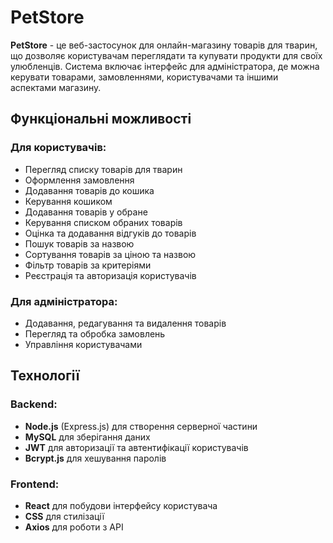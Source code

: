 # PetStore

**PetStore** - це веб-застосунок для онлайн-магазину товарів для тварин, що дозволяє користувачам переглядати та купувати продукти для своїх улюбленців. Система включає інтерфейс для адміністратора, де можна керувати товарами, замовленнями, користувачами та іншими аспектами магазину.

## Функціональні можливості

### Для користувачів:
- Перегляд списку товарів для тварин
- Оформлення замовлення
- Додавання товарів до кошика
- Керування кошиком
- Додавання товарів у обране
- Керування списком обраних товарів
- Оцінка та додавання відгуків до товарів
- Пошук товарів за назвою
- Сортування товарів за ціною та назвою
- Фільтр товарів за критеріями
- Реєстрація та авторизація користувачів

### Для адміністратора:
- Додавання, редагування та видалення товарів
- Перегляд та обробка замовлень
- Управління користувачами

## Технології

### Backend:
- **Node.js** (Express.js) для створення серверної частини
- **MySQL** для зберігання даних
- **JWT** для авторизації та автентифікації користувачів
- **Bcrypt.js** для хешування паролів

### Frontend:
- **React** для побудови інтерфейсу користувача
- **CSS** для стилізації
- **Axios** для роботи з API
 
